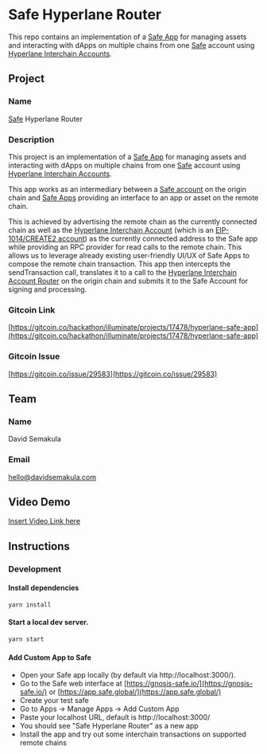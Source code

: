 # Safe Hyperlane Router

This repo contains an implementation of a [Safe App](https://help.gnosis-safe.io/en/articles/4022022-what-are-safe-apps) for managing assets and interacting with dApps on multiple chains from one [Safe](https://app.safe.global/) account using [Hyperlane Interchain Accounts](https://docs.hyperlane.xyz/hyperlane-docs/developers/send).

## Project

### Name
[Safe](https://app.safe.global/) Hyperlane Router

### Description
This project is an implementation of a [Safe App](https://help.gnosis-safe.io/en/articles/4022022-what-are-safe-apps) for managing assets and interacting with dApps on multiple chains from one [Safe](https://app.safe.global/) account using [Hyperlane Interchain Accounts](https://docs.hyperlane.xyz/hyperlane-docs/developers/send).

This app works as an intermediary between a [Safe account](https://app.safe.global/) on the origin chain and [Safe Apps](https://help.gnosis-safe.io/en/articles/4022022-what-are-safe-apps) providing an interface to an app or asset on the remote chain.

This is achieved by advertising the remote chain as the currently connected chain as well as the [Hyperlane Interchain Account](https://docs.hyperlane.xyz/hyperlane-docs/developers/send) (which is an [EIP-1014/CREATE2 account](https://eips.ethereum.org/EIPS/eip-1014)) as the currently connected address to the Safe app while providing an RPC provider for read calls to the remote chain.
This allows us to leverage already existing user-friendly UI/UX of Safe Apps to compose the remote chain transaction.
This app then intercepts the sendTransaction call, translates it to a call to the [Hyperlane Interchain Account Router](https://docs.hyperlane.xyz/hyperlane-docs/developers/send) on the origin chain and submits it to the Safe Account for signing and processing.


### Gitcoin Link
[https://gitcoin.co/hackathon/illuminate/projects/17478/hyperlane-safe-app](https://gitcoin.co/hackathon/illuminate/projects/17478/hyperlane-safe-app)

### Gitcoin Issue
[https://gitcoin.co/issue/29583](https://gitcoin.co/issue/29583)

## Team

### Name
David Semakula

### Email
hello@davidsemakula.com


## Video Demo
[Insert Video Link here]()

[//]: # (TODO: @david Add video link)

## Instructions

### Development

#### Install dependencies

```shell
yarn install
```

#### Start a local dev server.

```sh
yarn start
```

#### Add Custom App to Safe

- Open your Safe app locally (by default via http://localhost:3000/).
- Go to the Safe web interface at [https://gnosis-safe.io/](https://gnosis-safe.io/) or [https://app.safe.global/](https://app.safe.global/)
- Create your test safe
- Go to Apps -> Manage Apps -> Add Custom App
- Paste your localhost URL, default is http://localhost:3000/
- You should see "Safe Hyperlane Router" as a new app
- Install the app and try out some interchain transactions on supported remote chains
